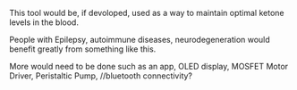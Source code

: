This tool would be, if devoloped, used as a way to maintain optimal ketone levels in the blood. 

People with Epilepsy, autoimmune diseases, neurodegeneration would benefit greatly from something like this. 

More would need to be done such as an app, OLED display, MOSFET Motor Driver, Peristaltic Pump, //bluetooth connectivity? 
